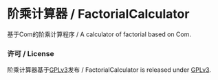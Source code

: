 # 阶乘计算器 / FactorialCalculator
基于Com的阶乘计算程序 / A calculator of factorial based on Com.

### 许可 / License
阶乘计算器基于[GPLv3](WinFormApp/LicenseInfo/GPLv3.txt)发布 / FactorialCalculator is released under [GPLv3](WinFormApp/LicenseInfo/GPLv3.txt).
